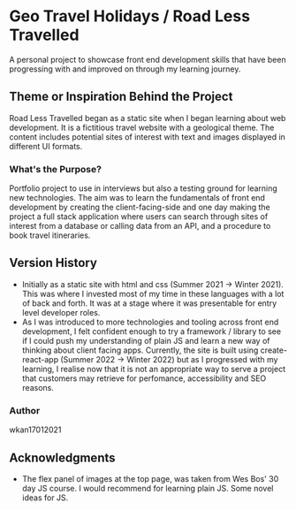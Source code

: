 # Geo Travel Holidays / Road Less Travelled

A personal project to showcase front end development skills that have been progressing with and improved on through my learning journey.

## Theme or Inspiration Behind the Project

Road Less Travelled began as a static site when I began learning about web development. It is a fictitious travel website with a geological theme. The content includes potential sites of interest with text and images displayed in different UI formats.

### What's the Purpose?

Portfolio project to use in interviews but also a testing ground for learning new technologies.
The aim was to learn the fundamentals of front end development by creating the client-facing-side and one day making the project a full stack application where users can search through sites of interest from a database or calling data from an API, and a procedure to book travel itineraries.

## Version History

- Initially as a static site with html and css (Summer 2021 -> Winter 2021). This was where I invested most of my time in these languages with a lot of back and forth. It was at a stage where it was presentable for entry level developer roles.
- As I was introduced to more technologies and tooling across front end development, I felt confident enough to try a framework / library to see if I could push my understanding of plain JS and learn a new way of thinking about client facing apps. Currently, the site is built using create-react-app (Summer 2022 -> Winter 2022) but as I progressed with my learning, I realise now that it is not an appropriate way to serve a project that customers may retrieve for perfomance, accessibility and SEO reasons.

### Author

wkan17012021

## Acknowledgments

- The flex panel of images at the top page, was taken from Wes Bos' 30 day JS course. I would recommend for learning plain JS. Some novel ideas for JS.

